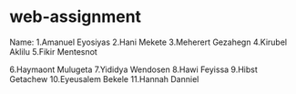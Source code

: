 # web-assignment
Name:
1.Amanuel Eyosiyas
2.Hani Mekete
3.Meherert Gezahegn
4.Kirubel Aklilu
5.Fikir Mentesnot

6.Haymaont Mulugeta
7.Yididya Wendosen
8.Hawi Feyissa
9.Hibst Getachew
10.Eyeusalem Bekele
11.Hannah Danniel
